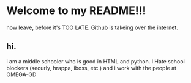 # Welcome to my README!!!
now leave, before it's TOO LATE. Github is takeing over the internet.
## hi.
i am a middle schooler who is good in HTML and python. I Hate school blockers (securly, hrappa, iboss, etc.) and i work with the people at OMEGA-GD
